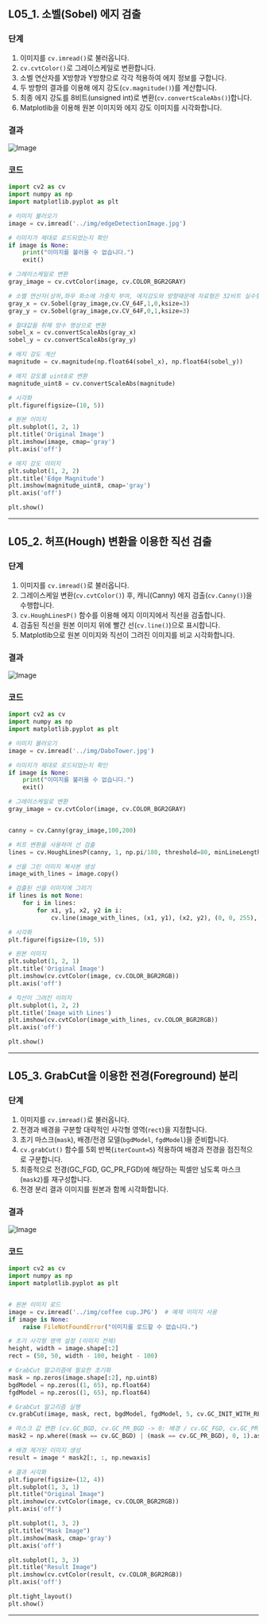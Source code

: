 

## L05_1. 소벨(Sobel) 에지 검출

### 단계
1. 이미지를 `cv.imread()`로 불러옵니다.  
2. `cv.cvtColor()`로 그레이스케일로 변환합니다.  
3. 소벨 연산자를 X방향과 Y방향으로 각각 적용하여 에지 정보를 구합니다.  
4. 두 방향의 결과를 이용해 에지 강도(`cv.magnitude()`)를 계산합니다.  
5. 최종 에지 강도를 8비트(unsigned int)로 변환(`cv.convertScaleAbs()`)합니다.  
6. Matplotlib을 이용해 원본 이미지와 에지 강도 이미지를 시각화합니다.

### 결과
![Image](https://github.com/user-attachments/assets/placeholder-image-for-sobel.jpg)

### 코드
```Python
import cv2 as cv
import numpy as np
import matplotlib.pyplot as plt

# 이미지 불러오기
image = cv.imread('../img/edgeDetectionImage.jpg')

# 이미지가 제대로 로드되었는지 확인
if image is None:
    print("이미지를 불러올 수 없습니다.")
    exit()

# 그레이스케일로 변환
gray_image = cv.cvtColor(image, cv.COLOR_BGR2GRAY)

# 소벨 연산자(상하,좌우 화소에 가중치 부여, 에지강도와 방향때문에 자료형은 32비트 실수형인 cv.CV_32F)
gray_x = cv.Sobel(gray_image,cv.CV_64F,1,0,ksize=3)
gray_y = cv.Sobel(gray_image,cv.CV_64F,0,1,ksize=3)

# 절대값을 취해 양수 영상으로 변환
sobel_x = cv.convertScaleAbs(gray_x)
sobel_y = cv.convertScaleAbs(gray_y)

# 에지 강도 계산
magnitude = cv.magnitude(np.float64(sobel_x), np.float64(sobel_y))

# 에지 강도를 uint8로 변환
magnitude_uint8 = cv.convertScaleAbs(magnitude)

# 시각화
plt.figure(figsize=(10, 5))

# 원본 이미지
plt.subplot(1, 2, 1)
plt.title('Original Image')
plt.imshow(image, cmap='gray')
plt.axis('off')

# 에지 강도 이미지
plt.subplot(1, 2, 2)
plt.title('Edge Magnitude')
plt.imshow(magnitude_uint8, cmap='gray')
plt.axis('off')

plt.show()
```

---

## L05_2. 허프(Hough) 변환을 이용한 직선 검출

### 단계
1. 이미지를 `cv.imread()`로 불러옵니다.  
2. 그레이스케일 변환(`cv.cvtColor()`) 후, 캐니(Canny) 에지 검출(`cv.Canny()`)을 수행합니다.  
3. `cv.HoughLinesP()` 함수를 이용해 에지 이미지에서 직선을 검출합니다.  
4. 검출된 직선을 원본 이미지 위에 빨간 선(`cv.line()`)으로 표시합니다.  
5. Matplotlib으로 원본 이미지와 직선이 그려진 이미지를 비교 시각화합니다.

### 결과
![Image](https://github.com/user-attachments/assets/placeholder-image-for-hough.jpg)

### 코드
```Python
import cv2 as cv
import numpy as np
import matplotlib.pyplot as plt

# 이미지 불러오기
image = cv.imread('../img/DaboTower.jpg')

# 이미지가 제대로 로드되었는지 확인
if image is None:
    print("이미지를 불러올 수 없습니다.")
    exit()

# 그레이스케일로 변환
gray_image = cv.cvtColor(image, cv.COLOR_BGR2GRAY)


canny = cv.Canny(gray_image,100,200)

# 허프 변환을 사용하여 선 검출
lines = cv.HoughLinesP(canny, 1, np.pi/180, threshold=80, minLineLength=50, maxLineGap=10)

# 선을 그린 이미지 복사본 생성
image_with_lines = image.copy()

# 검출된 선을 이미지에 그리기
if lines is not None:
    for i in lines:
        for x1, y1, x2, y2 in i:
            cv.line(image_with_lines, (x1, y1), (x2, y2), (0, 0, 255), 2)

# 시각화
plt.figure(figsize=(10, 5))

# 원본 이미지
plt.subplot(1, 2, 1)
plt.title('Original Image')
plt.imshow(cv.cvtColor(image, cv.COLOR_BGR2RGB))
plt.axis('off')

# 직선이 그려진 이미지
plt.subplot(1, 2, 2)
plt.title('Image with Lines')
plt.imshow(cv.cvtColor(image_with_lines, cv.COLOR_BGR2RGB))
plt.axis('off')

plt.show()
``` 

---

## L05_3. GrabCut을 이용한 전경(Foreground) 분리

### 단계
1. 이미지를 `cv.imread()`로 불러옵니다.  
2. 전경과 배경을 구분할 대략적인 사각형 영역(`rect`)을 지정합니다.  
3. 초기 마스크(`mask`), 배경/전경 모델(`bgdModel`, `fgdModel`)을 준비합니다.  
4. `cv.grabCut()` 함수를 5회 반복(`iterCount=5`) 적용하여 배경과 전경을 점진적으로 구분합니다.  
5. 최종적으로 전경(GC_FGD, GC_PR_FGD)에 해당하는 픽셀만 남도록 마스크(`mask2`)를 재구성합니다.  
6. 전경 분리 결과 이미지를 원본과 함께 시각화합니다.

### 결과
![Image](https://github.com/user-attachments/assets/placeholder-image-for-grabcut.jpg)

### 코드
```Python
import cv2 as cv
import numpy as np
import matplotlib.pyplot as plt


# 원본 이미지 로드
image = cv.imread('../img/coffee cup.JPG')  # 예제 이미지 사용
if image is None:
    raise FileNotFoundError("이미지를 로드할 수 없습니다.")

# 초기 사각형 영역 설정 (이미지 전체)
height, width = image.shape[:2]
rect = (50, 50, width - 100, height - 100)  

# GrabCut 알고리즘에 필요한 초기화
mask = np.zeros(image.shape[:2], np.uint8)
bgdModel = np.zeros((1, 65), np.float64)
fgdModel = np.zeros((1, 65), np.float64)

# GrabCut 알고리즘 실행
cv.grabCut(image, mask, rect, bgdModel, fgdModel, 5, cv.GC_INIT_WITH_RECT)

# 마스크 값 변환 (cv.GC_BGD, cv.GC_PR_BGD -> 0: 배경 / cv.GC_FGD, cv.GC_PR_FGD -> 1: 전경)
mask2 = np.where((mask == cv.GC_BGD) | (mask == cv.GC_PR_BGD), 0, 1).astype('uint8')

# 배경 제거된 이미지 생성
result = image * mask2[:, :, np.newaxis]

# 결과 시각화
plt.figure(figsize=(12, 4))
plt.subplot(1, 3, 1)
plt.title("Original Image")
plt.imshow(cv.cvtColor(image, cv.COLOR_BGR2RGB))
plt.axis('off')

plt.subplot(1, 3, 2)
plt.title("Mask Image")
plt.imshow(mask, cmap='gray')
plt.axis('off')

plt.subplot(1, 3, 3)
plt.title("Result Image")
plt.imshow(cv.cvtColor(result, cv.COLOR_BGR2RGB))
plt.axis('off')

plt.tight_layout()
plt.show()
``` 

---
